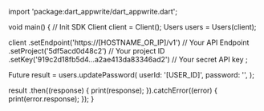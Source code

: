 import 'package:dart_appwrite/dart_appwrite.dart';

void main() { // Init SDK
  Client client = Client();
  Users users = Users(client);

  client
    .setEndpoint('https://[HOSTNAME_OR_IP]/v1') // Your API Endpoint
    .setProject('5df5acd0d48c2') // Your project ID
    .setKey('919c2d18fb5d4...a2ae413da83346ad2') // Your secret API key
  ;

  Future result = users.updatePassword(
    userId: '[USER_ID]',
    password: '',
  );

  result
    .then((response) {
      print(response);
    }).catchError((error) {
      print(error.response);
  });
}